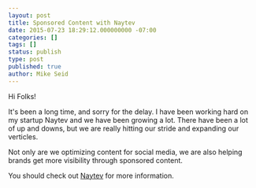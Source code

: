 ```yaml
---
layout: post
title: Sponsored Content with Naytev
date: 2015-07-23 18:29:12.000000000 -07:00
categories: []
tags: []
status: publish
type: post
published: true
author: Mike Seid
---
```

Hi Folks!

It's been a long time, and sorry for the delay. I have been working hard on my startup Naytev and we have been growing a lot. There have been a lot of up and downs, but we are really hitting our stride and expanding our verticles.

Not only are we optimizing content for social media, we are also helping brands get more visibility through sponsored content. 

You should check out <a href="https://www.naytev.com" class="naytev-sponsored-link">Naytev</a> for more information.

<script>
naytev("sponsored");
naytev("track_link", ".naytev-sponsored-link", {
	category: "Sponsor Link",
	action: "Click"
})
</script>
